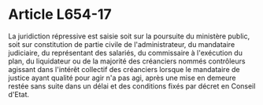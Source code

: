 # Article L654-17

La juridiction répressive est saisie soit sur la poursuite du ministère public, soit sur constitution de partie civile de l'administrateur, du mandataire judiciaire, du représentant des salariés, du commissaire à l'exécution du plan, du liquidateur ou de la majorité des créanciers nommés contrôleurs agissant dans l'intérêt collectif des créanciers lorsque le mandataire de justice ayant qualité pour agir n'a pas agi, après une mise en demeure restée sans suite dans un délai et des conditions fixés par décret en Conseil d'Etat.